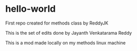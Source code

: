 # hello-world
First repo created for methods class by ReddyJK

This is the set of edits done by Jayanth Venkatarama Reddy

This is a mod made locally on my methods linux machine
